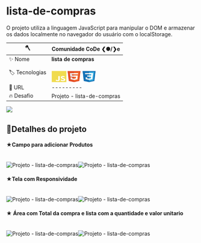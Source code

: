 # lista-de-compras

O projeto utiliza a linguagem JavaScript para manipular o DOM e armazenar os dados localmente no navegador do usuário com o localStorage.

|   🪓   |  Comunidade CoDe ❮●/❯e  |
| -------------  | --- |
| :sparkles: Nome        | **lista de compras**
| :label: Tecnologias | <div style="display: inline_block"><br><img align="center" alt="Logo-Js" height="30" width="40" src="https://raw.githubusercontent.com/devicons/devicon/master/icons/javascript/javascript-plain.svg"><img align="center" alt="Logo-HTML" height="30" width="40" src="https://raw.githubusercontent.com/devicons/devicon/master/icons/html5/html5-original.svg"><img align="center" alt="Logo-CSS" height="30" width="40" src="https://raw.githubusercontent.com/devicons/devicon/master/icons/css3/css3-original.svg"></div>
| :rocket: URL         | ---------
| :fire: Desafio     | Projeto - lista-de-compras

<!-- Inserir imagem com a #vitrinedev ao final do link -->
![](https://cdn.discordapp.com/attachments/1089186196858622065/1111342841654956182/123.png)



 
<h2>📑Detalhes do projeto</h2>

 


<h4>★Campo para adicionar Produtos</h4>

<div style="display: inline_block"><br><img align="center" alt="Projeto - lista-de-compras" height="420" width="500" 
src="https://cdn.discordapp.com/attachments/1089186196858622065/1111342841654956182/123.png"><img align="center" alt="Projeto - lista-de-compras" height="420" width="500" src="https://cdn.discordapp.com/attachments/1089186196858622065/1111343663398793257/12.png">
</div>

<h4>★Tela com Responsividade</h4>

<div style="display: inline_block"><br><img align="center" alt="Projeto - lista-de-compras" height="620" width="400" 
src="https://cdn.discordapp.com/attachments/1089186196858622065/1111349010536615936/12321.png"><img align="center" alt="Projeto - lista-de-compras" height="620" width="400" src="https://cdn.discordapp.com/attachments/1089186196858622065/1111349010784071690/12314.png">
</div>

<h4>★ Área com Total da compra e lista com a quantidade e valor unitario</h4>

<div style="display: inline_block"><br><img align="center" alt="Projeto - lista-de-compras" height="320" width="400" 
src="https://cdn.discordapp.com/attachments/1089186196858622065/1111352216767451226/656.png"><img align="center" alt="Projeto - lista-de-compras" height="320" width="600" src="https://cdn.discordapp.com/attachments/1089186196858622065/1111352217132335154/363.png">
</div>
                                                                                                   
<!--
<h4>★Botoes para conclusão, edição e apagar tarefa</h4>

![azaz](https://cdn.discordapp.com/attachments/1089186196858622065/1089252156063891517/bnts.gif#vitrinedev)

<h4>★Campo para pesquisar as tarefas já criadas</h4>

![azaz](https://cdn.discordapp.com/attachments/1089186196858622065/1089252156760133653/pesquisa.gif#vitrinedev)

<h4>★Campo para filtar as tarefas</h4>

![azaz](https://cdn.discordapp.com/attachments/1089186196858622065/1089252156403634226/filtros.gif#vitrinedev)


##

Lista de Tarefas utilizando JavaScript  
<h3> ༼ つ ◕_◕ ༽つ em construição ☜(ﾟヮﾟ☜)</h3>

#
<h3>🛠 Linguagens utilizadas ⚙</h3>
<div style="display: inline_block"><br>
  <img align="center" alt="Logo-Js" height="30" width="40" src="https://raw.githubusercontent.com/devicons/devicon/master/icons/javascript/javascript-plain.svg">
  <img align="center" alt="Logo-HTML" height="30" width="40" src="https://raw.githubusercontent.com/devicons/devicon/master/icons/html5/html5-original.svg">
  <img align="center" alt="Logo-CSS" height="30" width="40" src="https://raw.githubusercontent.com/devicons/devicon/master/icons/css3/css3-original.svg">
 </div>
 
 -->
